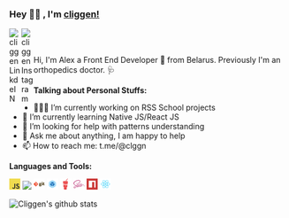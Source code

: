 ### Hey 👋🏻 , I'm [cliggen!](https://github.com/cliggen) 

<a href="https://www.linkedin.com/in/aliaksandr-matveichykau-05b7941a1/">
  <img align="left" alt="cliggen LinkdeIN" width="22px" src="https://cdn.jsdelivr.net/npm/simple-icons@v3/icons/linkedin.svg" />
</a>
<a href="https://www.instagram.com/shythrill/">
  <img align="left" alt="cliggen Instagram" width="22px" src="https://cdn.jsdelivr.net/npm/simple-icons@v3/icons/instagram.svg" />
</a>
<br />
<br />

Hi, I'm Alex a Front End Developer 🚀 from Belarus.
Previously I'm an orthopedics doctor. 🩺
  
**Talking about Personal Stuffs:**

- 👨🏽‍💻 I’m currently working on RSS School projects
- 🌱 I’m currently learning Native JS/React JS
- 🤔 I’m looking for help with patterns understanding
- 💬 Ask me about anything, I am happy to help
- 📫 How to reach me: t.me/@clggn

**Languages and Tools:**  

<code><img height="20" src="https://raw.githubusercontent.com/github/explore/80688e429a7d4ef2fca1e82350fe8e3517d3494d/topics/javascript/javascript.png"></code>
<code><img height="20" src="https://upload.wikimedia.org/wikipedia/commons/thumb/1/10/CSS3_and_HTML5_logos_and_wordmarks.svg/791px-CSS3_and_HTML5_logos_and_wordmarks.svg.png"></code>
<code><img height="20" src="https://raw.githubusercontent.com/github/explore/80688e429a7d4ef2fca1e82350fe8e3517d3494d/topics/git/git.png"></code>
<code><img height="20" src="https://raw.githubusercontent.com/github/explore/80688e429a7d4ef2fca1e82350fe8e3517d3494d/topics/webpack/webpack.png"></code>
<code><img height="20" src="https://raw.githubusercontent.com/github/explore/80688e429a7d4ef2fca1e82350fe8e3517d3494d/topics/gulp/gulp.png"></code>
<code><img height="20" src="https://raw.githubusercontent.com/github/explore/80688e429a7d4ef2fca1e82350fe8e3517d3494d/topics/sass/sass.png"></code>
<code><img height="20" src="https://raw.githubusercontent.com/github/explore/80688e429a7d4ef2fca1e82350fe8e3517d3494d/topics/npm/npm.png"></code>
<code><img height="20" src="https://raw.githubusercontent.com/github/explore/80688e429a7d4ef2fca1e82350fe8e3517d3494d/topics/react/react.png"></code>




![Cliggen's github stats](https://github-readme-stats.vercel.app/api?username=cliggen&show_icons=true&hide_border=true)
